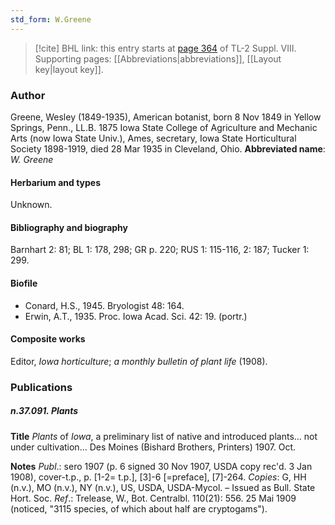 ```yaml
---
std_form: W.Greene
---
```


> [!cite] BHL link: this entry starts at [page 364](https://www.biodiversitylibrary.org/page/33258842) of TL-2 Suppl. VIII.
> Supporting pages: [[Abbreviations|abbreviations]], [[Layout key|layout key]].

### Author

Greene, Wesley (1849-1935), American botanist, born 8 Nov 1849 in Yellow Springs, Penn., LL.B. 1875 Iowa State College of Agriculture and Mechanic Arts (now Iowa State Univ.), Ames, secretary, Iowa State Horticultural Society 1898-1919, died 28 Mar 1935 in Cleveland, Ohio. 
**Abbreviated name**: *W. Greene*

#### Herbarium and types

Unknown.

#### Bibliography and biography

Barnhart 2: 81; BL 1: 178, 298; GR p. 220; RUS 1: 115-116, 2: 187; Tucker 1: 299.

#### Biofile

- Conard, H.S., 1945. Bryologist 48: 164.
- Erwin, A.T., 1935. Proc. Iowa Acad. Sci. 42: 19. (portr.)

#### Composite works

Editor, *Iowa horticulture*; *a monthly bulletin of plant life* (1908).

### Publications

##### n.37.091. Plants

**Title**
*Plants* of *Iowa*, a preliminary list of native and introduced plants... not under cultivation... Des Moines (Bishard Brothers, Printers) 1907. Oct.

**Notes**
*Publ*.: sero 1907 (p. 6 signed 30 Nov 1907, USDA copy rec'd. 3 Jan 1908), cover-t.p., p. \[1-2= t.p.\], \[3\]-6 \[=preface\], \[7\]-264. *Copies*: G, HH (n.v.), MO (n.v.), NY (n.v.), US, USDA, USDA-Mycol. – Issued as Bull. State Hort. Soc.
*Ref*.: Trelease, W., Bot. Centralbl. 110(21): 556. 25 Mai 1909 (noticed, "3115 species, of which about half are cryptogams").

